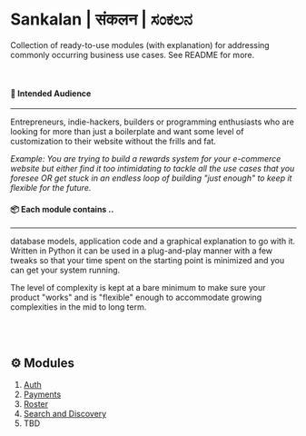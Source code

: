 
# Sankalan | संकलन | ಸಂಕಲನ 
Collection of ready-to-use modules (with explanation) for addressing commonly occurring business use cases. See README for more.

</br>


#### 👥 **Intended Audience**
------------
Entrepreneurs, indie-hackers, builders or programming enthusiasts who are looking for more than just a boilerplate and want some level of customization to their website without the frills and fat.

*Example: You are trying to build a rewards system for your e-commerce website but either find it too intimidating to tackle all the use cases that you foresee OR get stuck in an endless loop of building "just enough" to keep it flexible for the future.*

#### 📦 **Each module contains ..**
------------
database models, application code and a graphical explanation to go with it. Written in Python it can be used in a plug-and-play manner with a few tweaks so that your time spent on the starting point is minimized and you can get your system running.

The level of complexity is kept at a bare minimum to make sure your product "works" and is "flexible" enough to accommodate growing complexities in the mid to long term.

</br></br>

## ⚙️ Modules

1. [Auth](https://github.com/utsavtiwary04/sankalan/tree/main/Auth)
2. [Payments ](https://github.com/utsavtiwary04/sankalan/tree/main/Payments "Payments ")
3. [Roster](https://github.com/utsavtiwary04/sankalan/tree/main/Roster)
4. [Search and Discovery](https://github.com/utsavtiwary04/sankalan/tree/main/Search)
5. TBD
